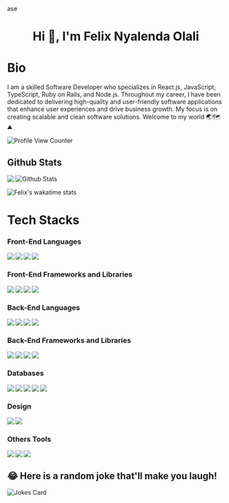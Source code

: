 ase
<h1 align="center">Hi 👋, I'm Felix Nyalenda Olali</h1>

# Bio 
I am a skilled Software Developer who specializes in React.js, JavaScript, TypeScript, Ruby on Rails, and Node.js. Throughout my career, I have been dedicated to delivering high-quality and user-friendly software applications that enhance user experiences and drive business growth. My focus is on creating scalable and clean software solutions. Welcome to my world 🌏🗺⛰

![Profile View Counter](https://komarev.com/ghpvc/?username=Ase020)

## Github Stats


<a href="https://readme-stats-cfgj2cxdy.vercel.app/api?username=Ase020&count_private=true&show_icons=true&theme=cobalt">
  <img  align="left" src = "https://github-readme-streak-stats.herokuapp.com/?user=Ase020&theme=gotham">
</a>


<img src="https://github-readme-stats.vercel.app/api?username=Ase020&theme=radical&show_icons=true" alt="Github Stats"/>

 ![Felix's wakatime stats](https://github-readme-stats.vercel.app/api/wakatime?username=felix_asejnr&theme=gotham&layout=compact) 
<br/>

# Tech Stacks

### Front-End Languages 

<img src= "https://img.shields.io/badge/html5-%23E34F26.svg?style=for-the-badge&logo=html5&logoColor=white" align="left" />
<img src= "https://img.shields.io/badge/css3-%231572B6.svg?style=for-the-badge&logo=css3&logoColor=white" align="left"/>
<img src="https://img.shields.io/badge/javascript-%23323330.svg?style=for-the-badge&logo=javascript&logoColor=%23F7DF1E" align="left"/>
<img src="https://img.shields.io/badge/typescript-%23007ACC.svg?style=for-the-badge&logo=typescript&logoColor=white" align="left"/>

<br/>

### Front-End Frameworks and Libraries

<img src="https://img.shields.io/badge/react-%2320232a.svg?style=for-the-badge&logo=react&logoColor=%2361DAFB" align="left"/>
<img src="https://img.shields.io/badge/Next-black?style=for-the-badge&logo=next.js&logoColor=white" align="left"/>
<img src="https://img.shields.io/badge/tailwindcss-%2338B2AC.svg?style=for-the-badge&logo=tailwind-css&logoColor=white" align="left"/>
<img src="https://img.shields.io/badge/SASS-hotpink.svg?style=for-the-badge&logo=SASS&logoColor=white" align="left"/>
<br/>

### Back-End Languages
<img src = "https://img.shields.io/badge/ruby-%23CC342D.svg?style=for-the-badge&logo=ruby&logoColor=white" align = "left"/>
<img src="https://img.shields.io/badge/node.js-6DA55F?style=for-the-badge&logo=node.js&logoColor=white" align="left"/>
<img src="https://img.shields.io/badge/python-3670A0?style=for-the-badge&logo=python&logoColor=ffdd54" align="left"/>
<img src="https://img.shields.io/badge/Java-ED8B00?style=for-the-badge&logo=openjdk&logoColor=white" align="left"/>

<br/>

### Back-End Frameworks and Libraries
<img src="https://img.shields.io/badge/rails-%23CC0000.svg?style=for-the-badge&logo=ruby-on-rails&logoColor=white" align="left"/>
<img src="https://img.shields.io/badge/express.js-%23404d59.svg?style=for-the-badge&logo=express&logoColor=%2361DAFB" align="left"/>
<img src="https://img.shields.io/badge/django-%23092E20.svg?style=for-the-badge&logo=django&logoColor=white" align="left"/>
<img src="https://img.shields.io/badge/spring-%236DB33F.svg?style=for-the-badge&logo=spring&logoColor=white" align="left"/>
<br/>

### Databases

<img src="https://img.shields.io/badge/postgres-%23316192.svg?style=for-the-badge&logo=postgresql&logoColor=white" align="left"/>
<img src="https://img.shields.io/badge/mysql-%2300f.svg?style=for-the-badge&logo=mysql&logoColor=white" align= "left" />
<img src="https://img.shields.io/badge/MongoDB-%234ea94b.svg?style=for-the-badge&logo=mongodb&logoColor=white" align="left"/>
<img src="https://img.shields.io/badge/sqlite-%2307405e.svg?style=for-the-badge&logo=sqlite&logoColor=white" align = "left" />
<img src="https://img.shields.io/badge/Firebase-039BE5?style=for-the-badge&logo=Firebase&logoColor=white" align="left"/>
<br/>

### Design

<img src="https://img.shields.io/badge/figma-%23F24E1E.svg?style=for-the-badge&logo=figma&logoColor=white" align="left"/>
<img src="https://img.shields.io/badge/Framer-black?style=for-the-badge&logo=framer&logoColor=blue" align="left"/>
<br/>


### Others Tools

<img src="https://img.shields.io/badge/Postman-FF6C37?style=for-the-badge&logo=postman&logoColor=white" align="left"/>
<img src="https://img.shields.io/badge/docker-%230db7ed.svg?style=for-the-badge&logo=docker&logoColor=white" align="left"/>
<img src="https://img.shields.io/badge/Prisma-3982CE?style=for-the-badge&logo=Prisma&logoColor=white" align="left"/>
<br/>

## 😂 Here is a random joke that'll make you laugh!
![Jokes Card](https://readme-jokes.vercel.app/api)


